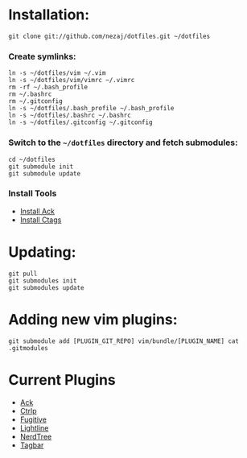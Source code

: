 # Installation:
    git clone git://github.com/nezaj/dotfiles.git ~/dotfiles

### Create symlinks:
    ln -s ~/dotfiles/vim ~/.vim
    ln -s ~/dotfiles/vim/vimrc ~/.vimrc
    rm -rf ~/.bash_profile
    rm ~/.bashrc
    rm ~/.gitconfig
    ln -s ~/dotfiles/.bash_profile ~/.bash_profile
    ln -s ~/dotfiles/.bashrc ~/.bashrc
    ln -s ~/dotfiles/.gitconfig ~/.gitconfig

### Switch to the `~/dotfiles` directory and fetch submodules:
    cd ~/dotfiles
    git submodule init
    git submodule update

### Install Tools
* [Install Ack][0]
* [Install Ctags][1]

# Updating:
    git pull
    git submodules init
    git submodules update

# Adding new vim plugins:
    git submodule add [PLUGIN_GIT_REPO] vim/bundle/[PLUGIN_NAME] cat .gitmodules

# Current Plugins
* [Ack]
* [Ctrlp]
* [Fugitive]
* [Lightline]
* [NerdTree]
* [Tagbar]

[0]: http://beyondgrep.com/install/
[1]: http://ctags.sourceforge.net/
[Ack]: https://github.com/mileszs/ack.vim.git
[CtrlP]: https://github.com/kien/ctrlp.vim.git
[Fugitive]: https://github.com/tpope/vim-fugitive
[LightLine]: https://github.com/itchyny/lightline.vim
[NerdTree]: https://github.com/scrooloose/nerdtree.git
[Tagbar]: https://github.com/majutsushi/tagbar.git
